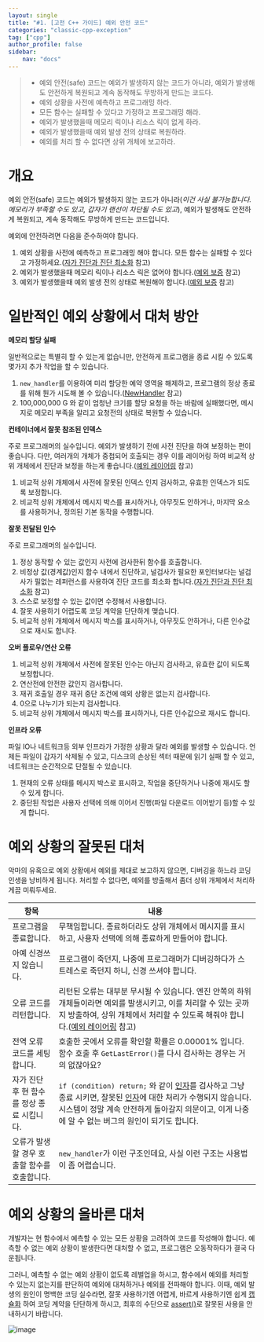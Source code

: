 ```yaml
---
layout: single
title: "#1. [고전 C++ 가이드] 예외 안전 코드"
categories: "classic-cpp-exception"
tag: ["cpp"]
author_profile: false
sidebar: 
    nav: "docs"
---
```


> * 예외 안전(safe) 코드는 예외가 발생하지 않는 코드가 아니라, 예외가 발생해도 안전하게 복원되고 계속 동작해도 무방하게 만드는 코드다.
> * 예외 상황을 사전에 예측하고 프로그래밍 하라.
> * 모든 함수는 실패할 수 있다고 가정하고 프로그래밍 해라.
> * 예외가 발생했을때 메모리 릭이나 리소스 릭이 없게 하라.
> * 예외가 발생했을때 예외 발생 전의 상태로 복원하라.
> * 예외를 처리 할 수 없다면 상위 개체에 보고하라.

# 개요

예외 안전(safe) 코드는 예외가 발생하지 않는 코드가 아니라(*이건 사실 불가능합니다. 메모리가 부족할 수도 있고, 갑자기 랜선이 차단될 수도 있고*), 예외가 발생해도 안전하게 복원되고, 계속 동작해도 무방하게 만드는 코드입니다.

예외에 안전하려면 다음을 준수하여야 합니다.

1. 예외 상황을 사전에 예측하고 프로그래밍 해야 합니다. 모든 함수는 실패할 수 있다고 가정하세요.([자가 진단과 진단 최소화](https://tango1202.github.io/classic-cpp-exception/classic-cpp-exception-diagonostics/) 참고)
2. 예외가 발생했을때 메모리 릭이나 리소스 릭은 없어야 합니다.([예외 보증](https://tango1202.github.io/classic-cpp-exception/classic-cpp-exception-warranty/) 참고)
3. 예외가 발생했을때 예외 발생 전의 상태로 복원해야 합니다.([예외 보증](https://tango1202.github.io/classic-cpp-exception/classic-cpp-exception-warranty/) 참고)

# 일반적인 예외 상황에서 대처 방안

**메모리 할당 실패**

일반적으로는 특별히 할 수 있는게 없습니만, 안전하게 프로그램을 종료 시킬 수 있도록 몇가지 추가 작업을 할 수 있습니다.

1. `new_handler`를 이용하여 미리 할당한 예약 영역을 해제하고, 프로그램의 정상 종료를 위해 뭔가 시도해 볼 수 있습니다.([NewHandler](https://tango1202.github.io/cpp-coding-pattern/cpp-coding-pattern-new_handler/) 참고)
2. 100,000,000 G 와 같이 엄청난 크기를 할당 요청을 하는 바람에 실패했다면, 메시지로 메모리 부족을 알리고 요청전의 상태로 복원할 수 있습니다.
   
**컨테이너에서 잘못 참조된 인덱스**

주로 프로그래머의 실수입니다. 예외가 발생하기 전에 사전 진단을 하여 보정하는 편이 좋습니다. 다만, 여러개의 개체가 중첩되어 호출되는 경우 이를 레이어링 하여 비교적 상위 개체에서 진단과 보정을 하는게 좋습니다.([예외 레이어링](https://tango1202.github.io/classic-cpp-exception/classic-cpp-exception-warranty/#%EC%98%88%EC%99%B8-%EB%A0%88%EC%9D%B4%EC%96%B4%EB%A7%81) 참고)


1. 비교적 상위 개체에서 사전에 잘못된 인덱스 인지 검사하고, 유효한 인덱스가 되도록 보정합니다.
2. 비교적 상위 개체에서 메시지 박스를 표시하거나, 아무짓도 안하거나, 마지막 요소를 사용하거나, 정의된 기본 동작을 수행합니다.
   
**잘못 전달된 인수**

주로 프로그래머의 실수입니다.

1. 정상 동작할 수 있는 값인지 사전에 검사한뒤 함수를 호출합니다.
2. 비정상 값(경계값)인지 함수 내에서 진단하고, 널검사가 필요한 포인터보다는 널검사가 필없는 레퍼런스를 사용하여 진단 코드를 최소화 합니다.([자가 진단과 진단 최소화](https://tango1202.github.io/classic-cpp-exception/classic-cpp-exception-diagonostics/) 참고)
3. 스스로 보정할 수 있는 값이면 수정해서 사용합니다.
4. 잘못 사용하기 어렵도록 코딩 계약을 단단하게 맺습니다.
5. 비교적 상위 개체에서 메시지 박스를 표시하거나, 아무짓도 안하거나, 다른 인수값으로 재시도 합니다.

**오버 플로우/연산 오류**

1. 비교적 상위 개체에서 사전에 잘못된 인수는 아닌지 검사하고, 유효한 값이 되도록 보정합니다.
2. 연산전에 안전한 값인지 검사합니다.
3. 재귀 호출일 경우 재귀 중단 조건에 예외 상황은 없는지 검사합니다.
4. 0으로 나누기가 되는지 검사합니다.
5. 비교적 상위 개체에서 메시지 박스를 표시하거나, 다른 인수값으로 재시도 합니다.

**인프라 오류**

파일 IO나 네트워크등 외부 인프라가 가정한 상황과 달라 예외를 발생할 수 있습니다. 언제든 파일이 갑자기 삭제될 수 있고, 디스크의 손상된 섹터 때문에 읽기 실패 할 수 있고, 네트워크는 순간적으로 단절될 수 있습니다.

1. 현재의 오류 상태를 메시지 박스로 표시하고, 작업을 중단하거나 나중에 재시도 할 수 있게 합니다. 
2. 중단된 작업은 사용자 선택에 의해 이어서 진행(파일 다운로드 이어받기 등)할 수 있게 합니다.

# 예외 상황의 잘못된 대처

악마의 유혹으로 예외 상황에서 예외를 제대로 보고하지 않으면, 디버깅을 하느라 코딩 인생을 낭비하게 됩니다.
처리할 수 없다면, 예외를 방출해서 좀더 상위 개체에서 처리하게끔 미뤄두세요. 

|항목|내용|
|--|--|
|프로그램을 종료합니다.|무책임합니다. 종료하더라도 상위 개체에서 메시지를 표시하고, 사용자 선택에 의해 종료하게 만들어야 합니다.|
|아예 신경쓰지 않습니다.|프로그램이 죽던지, 나중에 프로그래머가 디버깅하다가 스트레스로 죽던지 하니, 신경 쓰셔야 합니다.|
|오류 코드를 리턴합니다.|리턴된 오류는 대부분 무시될 수 있습니다. 엔진 안쪽의 하위 개체들이라면 예외를 발생시키고, 이를 처리할 수 있는 곳까지 방출하여, 상위 개체에서 처리할 수 있도록 해줘야 합니다.([예외 레이어링](https://tango1202.github.io/classic-cpp-exception/classic-cpp-exception-warranty/#%EC%98%88%EC%99%B8-%EB%A0%88%EC%9D%B4%EC%96%B4%EB%A7%81) 참고)|
|전역 오류 코드를 세팅합니다.|호출한 곳에서 오류를 확인할 확률은 0.00001% 입니다. 함수 호출 후 `GetLastError()`를 다시 검사하는 경우는 거의 없잖아요?|
|자가 진단 후 현 함수를 정상 종료 시킵니다.|`if (condition) return;` 와 같이 [인자](https://tango1202.github.io/classic-cpp-guide/classic-cpp-guide-function/#%EC%9D%B8%EC%9E%90%EB%A7%A4%EA%B0%9C%EB%B3%80%EC%88%98-parameter)를 검사하고 그냥 종료 시키면, 잘못된 [인자](https://tango1202.github.io/classic-cpp-guide/classic-cpp-guide-function/#%EC%9D%B8%EC%9E%90%EB%A7%A4%EA%B0%9C%EB%B3%80%EC%88%98-parameter)에 대한 처리가 수행되지 않습니다. 시스템이 정말 계속 안전하게 돌아갈지 의문이고, 이게 나중에 알 수 없는 버그의 원인이 되기도 합니다.|
|오류가 발생할 경우 호출할 함수를 호출합니다.|`new_handler`가 이런 구조인데요, 사실 이런 구조는 사용법이 좀 어렵습니다.|


# 예외 상황의 올바른 대처

개발자는 현 함수에서 예측할 수 있는 모든 상황을 고려하여 코드를 작성해야 합니다. 예측할 수 없는 예외 상황이 발생한다면 대처할 수 없고, 프로그램은 오동작하다가 결국 다운됩니다. 

그러니, 예측할 수 없는 예외 상황이 없도록 레벌업을 하시고, 함수에서 예외를 처리할 수 있는지 없는지를 판단하여 예외에 대처하거나 예외를 전파해야 합니다. 이때, 예외 발생의 원인이 명백한 코딩 실수라면, 잘못 사용하기엔 어렵게, 바르게 사용하기엔 쉽게 [캡슐화](https://tango1202.github.io/principle/principle-encapsulation/) 하여 코딩 계약을 단단하게 하시고, 최후의 수단으로 [assert()](https://tango1202.github.io/classic-cpp-exception/classic-cpp-exception-diagonostics/)로 잘못된 사용을 안내하시기 바랍니다.

![image](https://github.com/tango1202/tango1202.github.io/assets/133472501/fc331259-e119-499d-8b84-8a36e32b471f)

